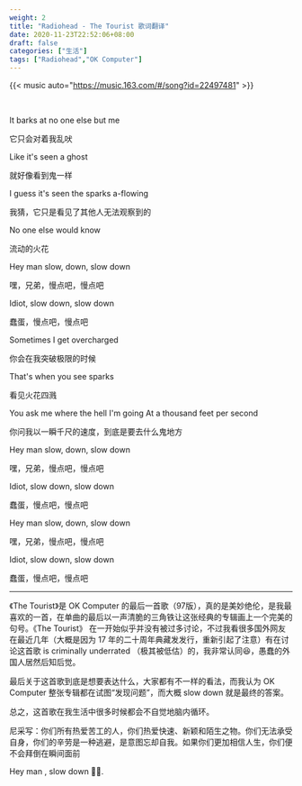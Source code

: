 ```yaml
---
weight: 2
title: "Radiohead - The Tourist 歌词翻译"
date: 2020-11-23T22:52:06+08:00
draft: false
categories: ["生活"]
tags: ["Radiohead","OK Computer"]
---
```


<!--more-->

{{< music auto="https://music.163.com/#/song?id=22497481" >}}

&nbsp;

It barks at no one else but me

它只会对着我乱吠

Like it's seen a ghost

就好像看到鬼一样

I guess it's seen the sparks a-flowing

我猜，它只是看见了其他人无法观察到的

No one else would know

流动的火花

Hey man slow, down, slow down

嘿，兄弟，慢点吧，慢点吧

Idiot, slow down, slow down

蠢蛋，慢点吧，慢点吧

Sometimes I get overcharged

你会在我突破极限的时候

That's when you see sparks

看见火花四溅

You ask me where the hell I'm going
At a thousand feet per second

你问我以一瞬千尺的速度，到底是要去什么鬼地方

Hey man slow, down, slow down

嘿，兄弟，慢点吧，慢点吧

Idiot, slow down, slow down

蠢蛋，慢点吧，慢点吧

Hey man slow, down, slow down

嘿，兄弟，慢点吧，慢点吧

Idiot, slow down, slow down

蠢蛋，慢点吧，慢点吧

---

《The Tourist》是 OK Computer 的最后一首歌（97版），真的是美妙绝伦，是我最喜欢的一首，在单曲的最后以一声清脆的三角铁让这张经典的专辑画上一个完美的句号。《The Tourist》 在一开始似乎并没有被过多讨论，不过我看很多国外网友在最近几年（大概是因为 17 年的二十周年典藏发发行，重新引起了注意）有在讨论这首歌 is criminally underrated （极其被低估）的，我非常认同:laughing:，愚蠢的外国人居然后知后觉。  

最后关于这首歌到底是想要表达什么，大家都有不一样的看法，而我认为 OK Computer 整张专辑都在试图“发现问题”，而大概 slow down 就是最终的答案。

总之，这首歌在我生活中很多时候都会不自觉地脑内循环。

尼采写：你们所有热爱苦工的人，你们热爱快速、新颖和陌生之物。你们无法承受自身，你们的辛劳是一种逃避，是意图忘却自我。如果你们更加相信人生，你们便不会拜倒在瞬间面前

Hey man , slow down :walking_man:.


